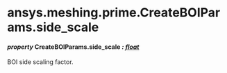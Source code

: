 <a id="ansys-meshing-prime-createboiparams-side-scale"></a>

# ansys.meshing.prime.CreateBOIParams.side_scale

<a id="ansys.meshing.prime.CreateBOIParams.side_scale"></a>

#### *property* CreateBOIParams.side_scale *: [float](https://docs.python.org/3.11/library/functions.html#float)*

BOI side scaling factor.

<!-- !! processed by numpydoc !! -->
